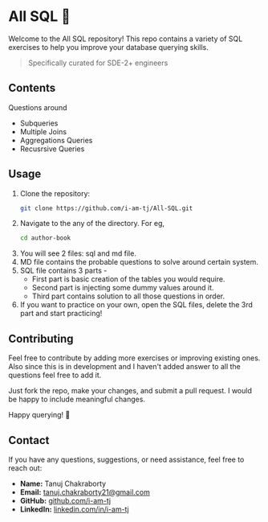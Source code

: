 # All SQL 🐬

Welcome to the All SQL repository! This repo contains a variety of SQL exercises to help you improve your database querying skills.

> Specifically curated for SDE-2+ engineers

## Contents
Questions around
- Subqueries
- Multiple Joins
- Aggregations Queries
- Recusrsive Queries

## Usage

1. Clone the repository:
   ```bash
   git clone https://github.com/i-am-tj/All-SQL.git
   ```
2. Navigate to the any of the directory. For eg,
    ```bash
    cd author-book
    ```
3. You will see 2 files: sql and md file.
4. MD file contains the probable questions to solve around certain system.
5. SQL file contains 3 parts - 
    - First part is basic creation of the tables you would require.
    - Second part is injecting some dummy values around it.
    - Third part contains solution to all those questions in order.
5. If you want to practice on your own, open the SQL files, delete the 3rd part and start practicing!


## Contributing
Feel free to contribute by adding more exercises or improving existing ones. Also since this is in development and I haven't added answer to all the questions feel free to add it.

Just fork the repo, make your changes, and submit a pull request. I would be happy to include meaningful changes.

Happy querying! 🐬

## Contact

If you have any questions, suggestions, or need assistance, feel free to reach out:

- **Name:** Tanuj Chakraborty
- **Email:** tanuj.chakraborty21@gmail.com
- **GitHub:** [github.com/i-am-tj](https://github.com/i-am-tj)
- **LinkedIn:** [linkedin.com/in/i-am-tj](https://www.linkedin.com/in/i-am-tj/)


